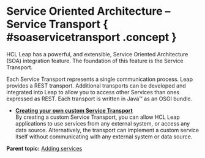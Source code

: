 # Service Oriented Architecture – Service Transport { #soaservicetransport .concept }

HCL Leap has a powerful, and extensible, Service Oriented Architecture \(SOA\) integration feature. The foundation of this feature is the Service Transport.

Each Service Transport represents a single communication process. Leap provides a REST transport. Additional transports can be developed and integrated into Leap to allow you to access other Services than ones expressed as REST. Each transport is written in Java™ as an OSGI bundle.

-   **[Creating your own custom Service Transport](ser_create_custom_service_transport.md)**  
By creating a custom Service Transport, you can allow HCL Leap applications to use services from any external system, or access any data source. Alternatively, the transport can implement a custom service itself without communicating with any external system or data source.

**Parent topic:** [Adding services](services_toc.md)


